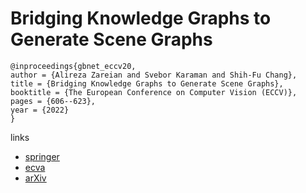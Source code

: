 # Bridging Knowledge Graphs to Generate Scene Graphs

```
@inproceedings{gbnet_eccv20,
author = {Alireza Zareian and Svebor Karaman and Shih-Fu Chang},
title = {Bridging Knowledge Graphs to Generate Scene Graphs},
booktitle = {The European Conference on Computer Vision (ECCV)},
pages = {606--623},
year = {2022}
}
```

links
- [springer](https://link.springer.com/chapter/10.1007/978-3-030-58592-1_36)
- [ecva](https://www.ecva.net/papers/eccv_2020/papers_ECCV/html/4377_ECCV_2020_paper.php)
- [arXiv](https://arxiv.org/abs/2001.02314)
